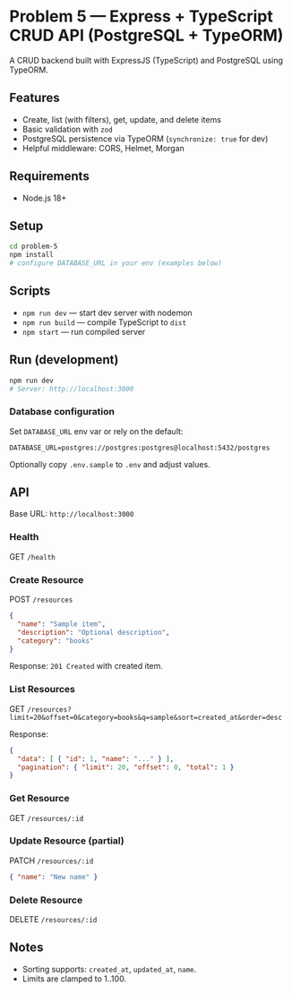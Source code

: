 # Problem 5 — Express + TypeScript CRUD API (PostgreSQL + TypeORM)

A CRUD backend built with ExpressJS (TypeScript) and PostgreSQL using TypeORM.

## Features

- Create, list (with filters), get, update, and delete items
- Basic validation with `zod`
- PostgreSQL persistence via TypeORM (`synchronize: true` for dev)
- Helpful middleware: CORS, Helmet, Morgan

## Requirements

- Node.js 18+

## Setup

```bash
cd problem-5
npm install
# configure DATABASE_URL in your env (examples below)
```

## Scripts

- `npm run dev` — start dev server with nodemon
- `npm run build` — compile TypeScript to `dist`
- `npm start` — run compiled server

## Run (development)

```bash
npm run dev
# Server: http://localhost:3000
```

### Database configuration

Set `DATABASE_URL` env var or rely on the default:

```
DATABASE_URL=postgres://postgres:postgres@localhost:5432/postgres
```

Optionally copy `.env.sample` to `.env` and adjust values.

## API

Base URL: `http://localhost:3000`

### Health

GET `/health`

### Create Resource

POST `/resources`
```json
{
  "name": "Sample item",
  "description": "Optional description",
  "category": "books"
}
```
Response: `201 Created` with created item.

### List Resources

GET `/resources?limit=20&offset=0&category=books&q=sample&sort=created_at&order=desc`

Response:
```json
{
  "data": [ { "id": 1, "name": "..." } ],
  "pagination": { "limit": 20, "offset": 0, "total": 1 }
}
```

### Get Resource

GET `/resources/:id`

### Update Resource (partial)

PATCH `/resources/:id`
```json
{ "name": "New name" }
```

### Delete Resource

DELETE `/resources/:id`

## Notes

- Sorting supports: `created_at`, `updated_at`, `name`.
- Limits are clamped to 1..100.
